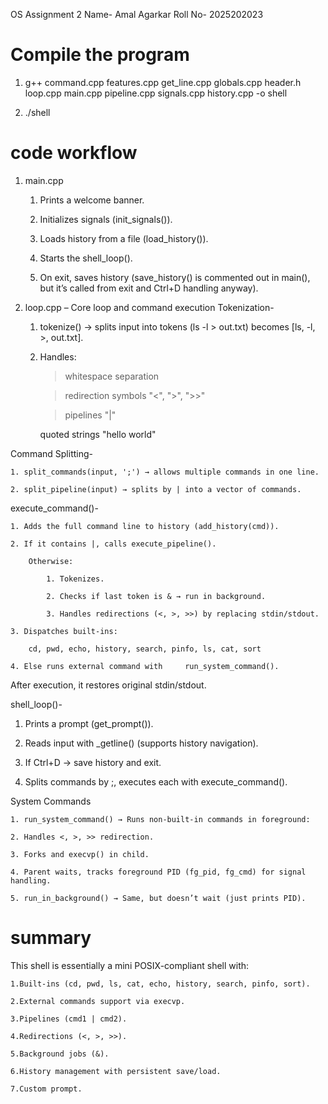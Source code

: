 OS Assignment 2
Name- Amal Agarkar
Roll No- 2025202023

# Compile the  program
1. g++ command.cpp features.cpp get_line.cpp globals.cpp header.h loop.cpp main.cpp pipeline.cpp signals.cpp history.cpp -o shell

2. ./shell

# code workflow

1. main.cpp

    1. Prints a welcome banner.

    2. Initializes signals (init_signals()).

    3. Loads history from a file (load_history()).

    4. Starts the shell_loop().

    5. On exit, saves history (save_history() is commented out in main(), but it’s called from exit and Ctrl+D handling anyway).

2. loop.cpp – Core loop and command execution
Tokenization-

    1. tokenize() → splits input into tokens (ls -l > out.txt) becomes [ls, -l, >, out.txt].

    2. Handles:

        >whitespace separation

        >redirection symbols "<", ">", ">>"

        >pipelines "|"

        quoted strings "hello world"

Command Splitting-

    1. split_commands(input, ';') → allows multiple commands in one line.

    2. split_pipeline(input) → splits by | into a vector of commands.

execute_command()-

    1. Adds the full command line to history (add_history(cmd)).

    2. If it contains |, calls execute_pipeline().

        Otherwise:

            1. Tokenizes.
    
            2. Checks if last token is & → run in background.
    
            3. Handles redirections (<, >, >>) by replacing stdin/stdout.

    3. Dispatches built-ins:

        cd, pwd, echo, history, search, pinfo, ls, cat, sort

    4. Else runs external command with     run_system_command().

After execution, it restores original stdin/stdout.

shell_loop()-

1. Prints a prompt (get_prompt()).

2. Reads input with _getline() (supports history navigation).

3. If Ctrl+D → save history and exit.

4. Splits commands by ;, executes each with execute_command().

System Commands

    1. run_system_command() → Runs non-built-in commands in foreground:

    2. Handles <, >, >> redirection.

    3. Forks and execvp() in child.

    4. Parent waits, tracks foreground PID (fg_pid, fg_cmd) for signal handling.

    5. run_in_background() → Same, but doesn’t wait (just prints PID).

# summary
This shell is essentially a mini POSIX-compliant shell with:

    1.Built-ins (cd, pwd, ls, cat, echo, history, search, pinfo, sort).

    2.External commands support via execvp.

    3.Pipelines (cmd1 | cmd2).

    4.Redirections (<, >, >>).

    5.Background jobs (&).

    6.History management with persistent save/load.

    7.Custom prompt.
